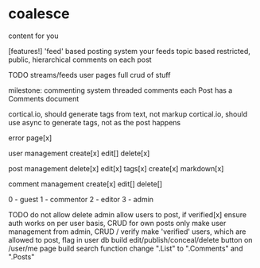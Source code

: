 # coalesce

content for you

[features!]
'feed' based posting system
  your feeds
  topic based
  restricted, public, 
hierarchical comments on each post

TODO
streams/feeds
user pages
full crud of stuff

milestone: commenting system
  threaded comments
  each Post has a Comments document

cortical.io, should generate tags from text, not markup
cortical.io, should use async to generate tags, not as the post happens

error page[x]

user management
  create[x]
  edit[]
  delete[x]

post management
  delete[x]
  edit[x]
  tags[x]
  create[x]
  markdown[x]

comment management
  create[x]
  edit[]
  delete[]


0 - guest
1 - commentor
2 - editor
3 - admin

TODO
  do not allow delete admin
  allow users to post, if verified[x]
  ensure auth works on per user basis, CRUD for own posts only
  make user management from admin, CRUD / verify
  make 'verified' users, which are allowed to post, flag in user db
  build edit/publish/conceal/delete button on /user/me page
  build search function
  change ".List" to ".Comments" and ".Posts"
